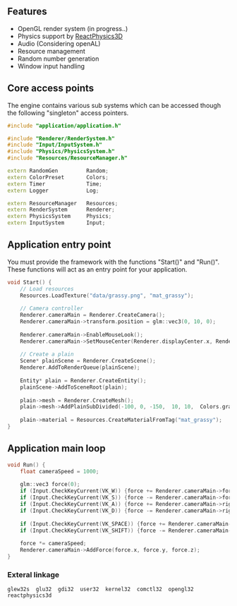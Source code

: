 ## Features
- OpenGL render system  (in progress..)
- Physics support by <a href="https://github.com/DanielChappuis/reactphysics3d">ReactPhysics3D</a>⁭
- ⁯⁮⁭Audio (Considering openAL)
- Resource management
- Random number generation
- Window input handling

## Core access points
The engine contains various sub systems which can be accessed though the following "singleton" access pointers.

```c++
#include "application/application.h"

#include "Renderer/RenderSystem.h"
#include "Input/InputSystem.h"
#include "Physics/PhysicsSystem.h"
#include "Resources/ResourceManager.h"

extern RandomGen         Random;
extern ColorPreset       Colors;
extern Timer             Time;
extern Logger            Log;

extern ResourceManager   Resources;
extern RenderSystem      Renderer;
extern PhysicsSystem     Physics;
extern InputSystem       Input;
```

## Application entry point
You must provide the framework with the functions "Start()" and "Run()". These functions will act as an entry point for your application.

```c++
void Start() {
    // Load resources
    Resources.LoadTexture("data/grassy.png", "mat_grassy");
    
    // Camera controller
    Renderer.cameraMain = Renderer.CreateCamera();
    Renderer.cameraMain->transform.position = glm::vec3(0, 10, 0);
    
    Renderer.cameraMain->EnableMouseLook();
    Renderer.cameraMain->SetMouseCenter(Renderer.displayCenter.x, Renderer.displayCenter.y);
    
    // Create a plain
    Scene* plainScene = Renderer.CreateScene();
    Renderer.AddToRenderQueue(plainScene);
    
    Entity* plain = Renderer.CreateEntity();
    plainScene->AddToSceneRoot(plain);
    
    plain->mesh = Renderer.CreateMesh();
    plain->mesh->AddPlainSubDivided(-100, 0, -150,  10, 10,  Colors.gray,  20, 20);
    
    plain->material = Resources.CreateMaterialFromTag("mat_grassy");
}
```
## Application main loop
```c++
void Run() {
    float cameraSpeed = 1000;
    
    glm::vec3 force(0);
    if (Input.CheckKeyCurrent(VK_W)) {force += Renderer.cameraMain->forward;}
    if (Input.CheckKeyCurrent(VK_S)) {force -= Renderer.cameraMain->forward;}
    if (Input.CheckKeyCurrent(VK_A)) {force += Renderer.cameraMain->right;}
    if (Input.CheckKeyCurrent(VK_D)) {force -= Renderer.cameraMain->right;}
    
    if (Input.CheckKeyCurrent(VK_SPACE)) {force += Renderer.cameraMain->up;}
    if (Input.CheckKeyCurrent(VK_SHIFT)) {force -= Renderer.cameraMain->up;}
    
    force *= cameraSpeed;
    Renderer.cameraMain->AddForce(force.x, force.y, force.z);
}
```

### Exteral linkage
```
glew32s  glu32  gdi32  user32  kernel32  comctl32  opengl32  reactphysics3d
```

